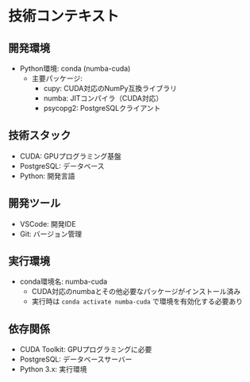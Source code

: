 # 技術コンテキスト

## 開発環境

- Python環境: conda (numba-cuda)
  - 主要パッケージ:
    - cupy: CUDA対応のNumPy互換ライブラリ
    - numba: JITコンパイラ（CUDA対応）
    - psycopg2: PostgreSQLクライアント

## 技術スタック

- CUDA: GPUプログラミング基盤
- PostgreSQL: データベース
- Python: 開発言語

## 開発ツール

- VSCode: 開発IDE
- Git: バージョン管理

## 実行環境

- conda環境名: numba-cuda
  - CUDA対応のnumbaとその他必要なパッケージがインストール済み
  - 実行時は `conda activate numba-cuda` で環境を有効化する必要あり

## 依存関係

- CUDA Toolkit: GPUプログラミングに必要
- PostgreSQL: データベースサーバー
- Python 3.x: 実行環境
